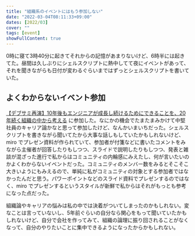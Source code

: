 ```yaml
---
title: "組織系のイベントにはもう参加しない"
date: "2022-03-04T08:11:33+09:00"
dates: [2022/03]
cover: ""
tags: [event]
showFullContent: true
---
```


0時に寝て3時40分に起きてそれからの記憶があまりないけど、6時半には起きてた。昼間は久しぶりにシェルスクリプトに熱中してて夜にイベントがあって、それを聞きながらも日付が変わるぐらいまではずっとシェルスクリプトを書いていた。

## よくわからないイベント参加

[【デブサミ再演】10年後もエンジニアが成長し続けるためにできることを、20年続く組織の中から考える](https://retrospective.connpass.com/event/240185/) に参加した。なにかの機会でたまたまみかけて中堅社員のキャリア論かなと思って参加したけど、なんかいまいちだった。シェルスクリプトを書きながら聞いてたから大事な話しもしていたかもしれないけど、miro でプレゼン資料が作られていて、参加者が付箋などに書いたコメントをみながら主催者が回答したりもしつつ、スライドで説明したりもしつつ、発表と雑談が混ざった進行で私からはコミュニティの内輪感にみえたし、何が言いたいのかよくわからないイベントだった。コミュニティのメンバー数をみるとそこそこ大きいようにもみえるので、単純に私がコミュニティの対象とする参加者ではなかったんだと思う。パワーポイントなどのスライド資料でプレゼンするのではなく、miro でプレゼンするというスタイルが新鮮で私からはそれがもっとも参考になった点だった。

組織論やキャリアの悩みは私の中では決着がついてしまったのかもしれない。変なことは言っていないし、5年前ぐらいの自分なら関心をもって聞いていたかもしれないけど、自分で会社を作ってみて、組織の論理に振り回されることがなくなって、自分のやりたいことに集中できるようになったからかもしれない。
